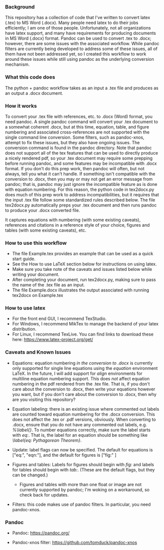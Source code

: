 ### Background

This repository has a collection of code that I've written to convert latex (.tex) to MS Word (.docx).
Many people need latex to do their jobs efficiently; I am one of those people.
Unfortunately, not all organizations have latex support, and many have requirements for producing documents in MS Word (.docx) format.
Pandoc can be used to convert .tex to .docx; however, there are some issues with the associated workflow.
While pandoc filters are currently being developed to address some of these issues, all of them have not been addressed yet, so I created this workflow to work around these issues while still using pandoc as the underlying conversion mechanism.


### What this code does

The python + pandoc workflow takes as an input
a .tex file
and produces as an output
a .docx document.


### How it works

To convert your .tex file with references, etc. to .docx (Word) format, you need pandoc.
A single pandoc command will convert your .tex document to a somewhat coherent .docx, but at this time, equation, table, and figure numbering and associated cross-references are not supported with the single command line conversion.  Some filters, such as pandoc-xnos, attempt to fix these issues, but they also have ongoing issues.
The conversion command is found in the pandoc directory.
Note that pandoc does not support all of the tex features that can be used to directly produce a nicely rendered pdf, so your .tex document may require some prepping before running pandoc, and some features may be incompatible with .docx format.
If you don't do this prep work, then pandoc will often, but not always, tell you what it can't handle.
If something isn't compatible with the conversion to .docx, then you may or may not get an error message from pandoc; that is, pandoc may just ignore the incompatible feature as is done with equation numbering.
For this reason, the python code in tex2docx.py does much of this prep work to address incompatibilities, but it requires that the input .tex file follow some standardized rules described below.
The file tex2docx.py automatically preps your .tex document and then runs pandoc to produce your .docx converted file.

It captures equations with numbering (with some existing caveats), references and citations in a reference style of your choice, figures and tables (with some existing caveats), etc.


### How to use this workflow

- The file Example.tex provides an example that can be used as a quick start guide.
- See the How to use LaTeX section below for instructions on using latex.
- Make sure you take note of the caveats and issues listed below while writing your document.
- After completing your document, run tex2docx.py, making sure to pass the name of the .tex file as an input.
- The file Example.docx illustrates the output associated with running tex2docx on Example.tex




### How to use latex
- For the front end GUI, I recommend TexStudio.
- For Windows, I recommend MikTex to manage the backend of your latex distribution.
- For Linux, I recommend TexLive.
You can find links to download these here: https://www.latex-project.org/get/


### Caveats and Known Issues
- Equations: equation numbering *in the conversion to .docx* is currently only supported for single line equations using the *equation* environment LaTeX.
In the future, I will add support for *align* environments for multiline equation numbering support.
This does *not* affect equation numbering in the pdf rendered from the .tex file.
That is, if you don't care about the conversion to .docx, then write your equations however you want, but if you don't care about the conversion to .docx, then why are you visiting this repository?

-  Equation labeling: there is an existing issue where commented out labels are counted toward equation numbering for the .docx conversion.
This does not affect the .tex or .pdf versions, obviously.
When converting to .docx, ensure that you do not have any commented out labels, e.g. *%\label{}*.
To number equations correctly, make sure the label starts with *eq:*.  That is, the label for an equation should be something like *\label{eq: Pythagorean Theorem}*.
  - Update: label flags can now be specified.  The default for equations is ["eq:", "eqn:"], and the default for figures is ["fig:" ]

- Figures and tables: Labels for figures should begin with *fig:* and labels for tables should begin with *tab:*.  (These are the default flags, but they can be changed.)
  - Figures and tables with more than one float or image are not currently supported by pandoc; I'm woking on a workaround, so check back for updates.

- Filters: this code makes use of pandoc filters.  In particular, you need pandoc-xnos.


### Pandoc

- Pandoc: https://pandoc.org/

- Pandoc-xnos filter: https://github.com/tomduck/pandoc-xnos
